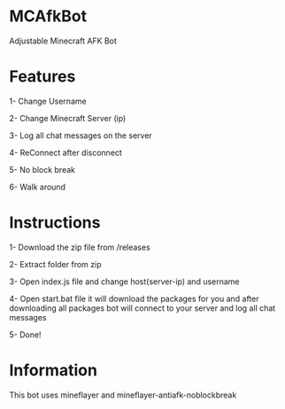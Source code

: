 # MCAfkBot
Adjustable Minecraft AFK Bot

# Features
1- Change Username

2- Change Minecraft Server (ip)

3- Log all chat messages on the server

4- ReConnect after disconnect

5- No block break

6- Walk around

# Instructions
1- Download the zip file from /releases

2- Extract folder from zip

3- Open index.js file and change host(server-ip) and username

4- Open start.bat file it will download the  packages for you and after downloading all packages bot will connect to your server and log all chat messages

5- Done!


# Information

This bot uses mineflayer and mineflayer-antiafk-noblockbreak
